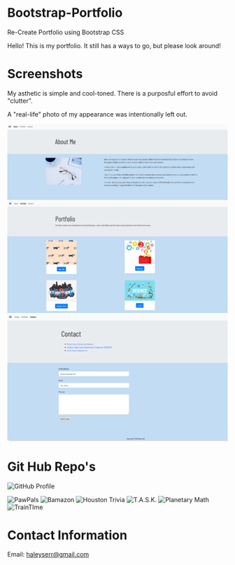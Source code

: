 # Bootstrap-Portfolio
Re-Create Portfolio using Bootstrap CSS

Hello! This is my portfolio. It still has a ways to go, but please look around!

# Screenshots

My asthetic is simple and cool-toned. There is a purposful effort to avoid "clutter".

A "real-life" photo of my appearance was intentionally left out.

![About Me](./assets/images/aboutme.png)
![Portfolio](./assets/images/portfolio.png)
![Contact](./assets/images/contact.png)


# Git Hub Repo's 

![GitHub Profile](https://github.com/haleyserr/)

![PawPals](https://github.com/edenhack/project2)
![Bamazon](https://github.com/haleyserr/bamazon)
![Houston Trivia](https://github.com/haleyserr/TriviaGame)
![T.A.S.K.](https://github.com/haleyserr/Project-1)
![Planetary Math](https://github.com/haleyserr/planet-game)
![TrainTIme](https://github.com/haleyserr/Train-Time)



# Contact Information

Email: haleyserr@gmail.com

